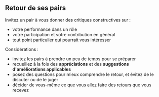 ## Retour de ses pairs

Invitez un pair à vous donner des critiques constructives sur :

- votre performance dans un rôle
- votre participation et votre contribution en général
- tout point particulier qui pourrait vous intéresser

Considérations :

- invitez les pairs à prendre un peu de temps pour se préparer
- recueillez à la fois des **appréciations** et des **suggestions d'améliorations applicables**
- posez des questions pour mieux comprendre le retour, et évitez de le discuter ou de le juger
- décider de vous-même ce que vous allez faire des retours que vous recevez